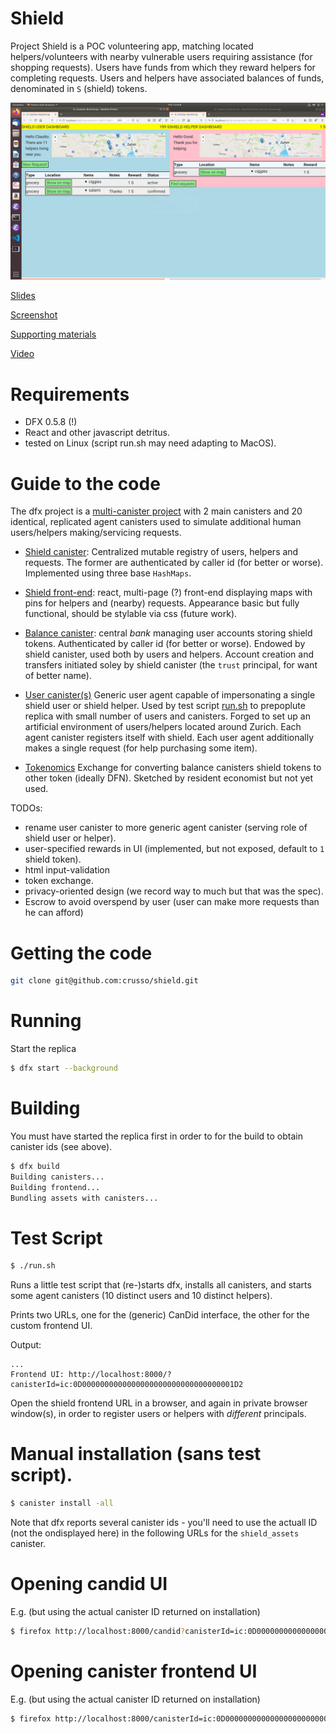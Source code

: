 # Shield

Project Shield is a POC volunteering app, matching located helpers/volunteers with nearby vulnerable users requiring assistance (for shopping requests). Users have funds from which they reward helpers for completing requests. Users and helpers have associated balances of funds, denominated in `S` (shield) tokens.

![Screenshot](images/shield.png)

[Slides](https://docs.google.com/presentation/d/1-4phUn7TjWgTSQT18IDQ8Hkhw9qcF9wSl4bLMZXqdxA/edit?usp=sharing)

[Screenshot](./images/shield.png)

[Supporting materials](https://drive.google.com/drive/folders/1XYAEynOAmfndBrFJzErdAYPyOF3b_27t)

[Video](https://drive.google.com/file/d/1Y2Vmm9DxZuv0Psp2bopxq7nPrEjJInMS/view?usp=sharing)

# Requirements

* DFX 0.5.8 (!)
* React and other javascript detritus.
* tested on Linux (script run.sh may need adapting to MacOS).

# Guide to the code


The dfx project is a [multi-canister project](dfx.json) with 2 main canisters and 20 identical, replicated agent canisters used to simulate additional human users/helpers making/servicing requests.

* [Shield canister](./src/shield/): Centralized mutable registry of users, helpers and requests. The former are authenticated by caller id (for better or worse). Implemented using three base `HashMaps`.

* [Shield front-end](./src/shield/public/): react, multi-page (?) front-end displaying maps with pins for helpers and (nearby) requests.
Appearance basic but fully functional, should be stylable via css (future work).

* [Balance canister](./src/balance/): central *bank* managing user accounts storing shield tokens. Authenticated by caller id (for better or worse).
Endowed by shield canister, used both by users and helpers.  Account creation and transfers initiated soley by shield canister (the `trust` principal, for want of better name).

* [User canister(s)](./src/user/) Generic user agent capable of impersonating a single shield user or shield helper. Used by test script [run.sh](run.sh) to prepoplute replica with small number of users and canisters.
Forged to set up an artificial environment of users/helpers located around Zurich. Each agent canister registers itself with shield.
Each user agent additionally makes a single request (for help purchasing some item).

* [Tokenomics](./src/tokenomics/) Exchange for converting balance canisters shield tokens to other token (ideally DFN). Sketched by resident economist but not yet used.

TODOs:
* rename user canister to more generic agent canister (serving role of shield user or helper).
* user-specified rewards in UI (implemented, but not exposed, default to `1` shield token).
* html input-validation
* token exchange.
* privacy-oriented design (we record way to much but that was the spec).
* Escrow to avoid overspend by user (user can make more requests than he can afford)


# Getting the code

```bash
git clone git@github.com:crusso/shield.git
```


# Running

Start the replica

```bash
$ dfx start --background
```

# Building

You must have started the replica first in order to for the build to obtain canister ids (see above).

```bash
$ dfx build
Building canisters...
Building frontend...
Bundling assets with canisters...
```

# Test Script

```bash
$ ./run.sh
```

Runs a little test script that (re-)starts dfx, installs all canisters, and starts some agent canisters (10 distinct users and 10 distinct helpers).

Prints two URLs, one for the (generic) CanDid interface, the other for the custom frontend UI.

Output:
```
...
Frontend UI: http://localhost:8000/?canisterId=ic:0D0000000000000000000000000000000001D2
```

Open the shield frontend URL in a browser, and again in private browser window(s), in order to register users or helpers with _different_ principals.


# Manual installation (sans test script).

```bash
$ canister install -all

```
Note that dfx reports several canister ids - you'll need to use the actuall ID (not the ondisplayed here) in the following URLs for the `shield_assets` canister.

# Opening candid UI

E.g. (but using the actual canister ID returned on installation)

```bash
$ firefox http://localhost:8000/candid?canisterId=ic:0D0000000000000000000000000000000001D2
```

# Opening canister frontend UI

E.g. (but using the actual canister ID returned on installation)

```bash
$ firefox http://localhost:8000/canisterId=ic:0D0000000000000000000000000000000001D2
```

